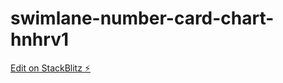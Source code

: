# swimlane-number-card-chart-hnhrv1

[Edit on StackBlitz ⚡️](https://stackblitz.com/edit/swimlane-number-card-chart-hnhrv1)